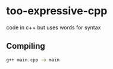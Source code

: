 # too-expressive-cpp

code in c++ but uses words for syntax

## Compiling

```sh
g++ main.cpp -o main
```
